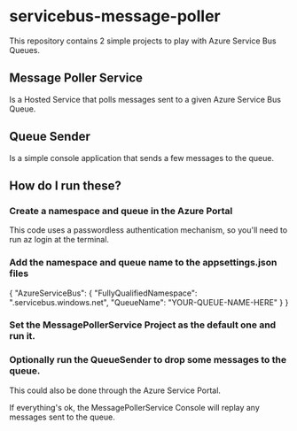 # servicebus-message-poller

This repository contains 2 simple projects to play with Azure Service Bus Queues. 

## Message Poller Service

Is a Hosted Service that polls messages sent to a given Azure Service Bus Queue.

## Queue Sender

Is a simple console application that sends a few messages to the queue.

## How do I run these?

### Create a namespace and queue in the Azure Portal

This code uses a passwordless authentication mechanism, so you'll need to run az login at the terminal.

### Add the namespace and queue name to the appsettings.json files

{
  "AzureServiceBus": {
    "FullyQualifiedNamespace": "<YOUR-SERVICE-BUS-NAMESPACE-HERE>.servicebus.windows.net",
    "QueueName": "YOUR-QUEUE-NAME-HERE"
  }
}

### Set the MessagePollerService Project as the default one and run it.

### Optionally run the QueueSender to drop some messages to the queue.

This could also be done through the Azure Service Portal.

If everything's ok, the MessagePollerService Console will replay any messages sent to the queue.
